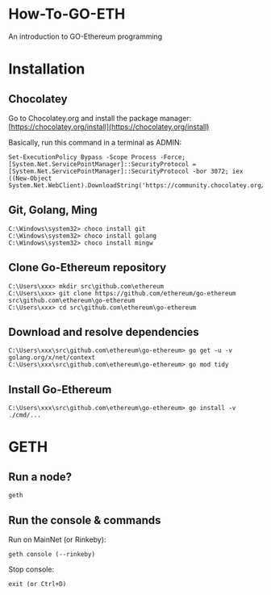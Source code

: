 # How-To-GO-ETH
An introduction to GO-Ethereum programming

# Installation

## Chocolatey

Go to Chocolatey.org and install the package manager: [https://chocolatey.org/install](https://chocolatey.org/install)

Basically, run this command in a terminal as ADMIN:

```
Set-ExecutionPolicy Bypass -Scope Process -Force; [System.Net.ServicePointManager]::SecurityProtocol = [System.Net.ServicePointManager]::SecurityProtocol -bor 3072; iex ((New-Object System.Net.WebClient).DownloadString('https://community.chocolatey.org/install.ps1'))
```

## Git, Golang, Ming

```
C:\Windows\system32> choco install git
C:\Windows\system32> choco install golang
C:\Windows\system32> choco install mingw
```

## Clone Go-Ethereum repository

```
C:\Users\xxx> mkdir src\github.com\ethereum
C:\Users\xxx> git clone https://github.com/ethereum/go-ethereum src\github.com\ethereum\go-ethereum
C:\Users\xxx> cd src\github.com\ethereum\go-ethereum
```

## Download and resolve dependencies

```
C:\Users\xxx\src\github.com\ethereum\go-ethereum> go get -u -v golang.org/x/net/context
C:\Users\xxx\src\github.com\ethereum\go-ethereum> go mod tidy
```

## Install Go-Ethereum
```
C:\Users\xxx\src\github.com\ethereum\go-ethereum> go install -v ./cmd/...
```

# GETH

## Run a node?

```
geth
```

## Run the console & commands

Run on MainNet (or Rinkeby):

```
geth console (--rinkeby)
```

Stop console:

```
exit (or Ctrl+D)
```
